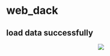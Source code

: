 # web_dack

## load data successfully
<p align="center"><img src="https://scontent.fsgn5-7.fna.fbcdn.net/v/t1.0-9/32332293_811172139075509_508787881788047360_o.jpg?_nc_cat=0&_nc_eui2=AeELUbpb9pCVq1FJyZ4Up11UgR2NPc9gFLufNQk4ESVg61JwLCm1nF2By0oNzBJu9UdMnjoMB3x2gZJULIghxhcQZcH1aJZTgJjtvna8mr1bew&oh=22846afd56fbaa11314b3db3e98eb091&oe=5B9846A0"></p>
